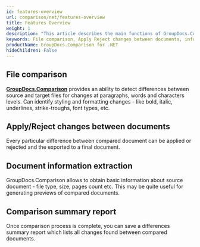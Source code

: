 ```yaml
---
id: features-overview
url: comparison/net/features-overview
title: Features Overview
weight: 1
description: "This article describes the main functions of GroupDocs.Comparison for .NET. Comparing files, Accepting or rejecting changes between documents, receiving information from a document and creating a summary report"
keywords: File comparison, Apply Reject changes between documents, information extraction
productName: GroupDocs.Comparison for .NET
hideChildren: False
---
```

## File comparison
**[GroupDocs.Comparison](https://products.groupdocs.com/comparison/net)** provides an ability to detect differences between source and target files for changes at paragraphs, words and characters levels. Can identify styling and formatting changes - like bold, italic, underlines, strike-troughs, font types, etc.

## Apply/Reject changes between documents
Every particular difference between compared document can be applied or rejected and the exported to a final document.

## Document information extraction
GroupDocs.Comparison allows to obtain basic information about source document - file type, size, pages count etc. This may be quite useful for generating previews of compared documents.

## Comparison summary report
Once comparison process is complete, you can save a differences summary report which lists all changes found between compared documents.